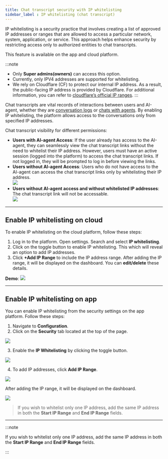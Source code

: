 ```yaml
---
title: Chat transcript security with IP whitelisting
sidebar_label : IP whitelisting (chat transcript)
---
```


IP whitelisting is a security practice that involves creating a list of approved IP addresses or ranges that are allowed to access a particular network, system, application, or service. This approach helps enhance security by restricting access only to authorized entities to chat transcripts. 

This feature is available on the app and cloud platform. 

:::note
- Only **Super admins(owners)** can access this option.
- Currently, only IPV4 addresses are supported for whitelisting.
- We rely on Cloudflare (CF) to protect our internal IP address. As a result, the public-facing IP address is provided by Cloudflare. For additional information, you can refer to [cloudflare’s official IP ranges](https://www.cloudflare.com/en-in/ips/).
:::

Chat transcripts are vital records of interactions between users and AI-agent, whether they are [conversation logs](https://docs.yellow.ai/docs/platform_concepts/analyze/chat-logs) or [chats with agents](https://docs.yellow.ai/docs/platform_concepts/inbox/inbox-settings/workflows/chattranscript). By enabling IP whitelisting, the platform allows access to the conversations only from specified IP addresses.

Chat transcript visibility for different permissions:            
- **Users with AI-agent Access**: If the user already has access to the AI-agent, they can seamlessly view the chat transcript links without the need to whitelist their IP address. However, users must have an active session (logged into the platform) to access the chat transcript links. If not logged in, they will be prompted to log in before viewing the links.                   
- **Users without AI-agent Access**: Users who do not have access to the AI-agent can access the chat transcript links only by whitelisting their IP address.                      
    ![](https://imgur.com/WwmmYyn.png)                       
- **Users without AI-agent access and without whitelisted IP addresses**: The chat transcript link will not be accessable.                       
    ![](https://imgur.com/c6T900o.png)                      


------

## Enable IP whitelisting on cloud 

To enable IP whitelisting on the cloud platform, follow these steps:

1. Log in to the platform. Open settings. Search and select **IP whitelisting**. 
2. Click on the toggle button to enable IP whitelisting. This which will reveal an option to add IP addresses.
3. Click **+Add IP Range** to include the IP address range. After adding the IP range, it will be displayed on the dashboard. You can **edit/delete** these details. 

**Demo**: 
![](https://imgur.com/CkQrHTU.gif)


---

## Enable IP whitelisting on app

You can enable IP whitelisting from the security settings on the app platform. Follow these steps:

1. Navigate to **Configuration**.
2. Click on the **Security** tab located at the top of the page.

**![](https://lh3.googleusercontent.com/9YDa7L8_bAYG6gV0qUhk6c9c1WQukW1Ijr3OA5Yl9Zxm06_ghYeaAgZMDXLy-SN-uy0dpC5CE8x6zrBaoOgWkE1_GLB1ReHSN_n-dpF7vnc_4AHoXOm4IEeln3t81Vmsq2RWsoQ4uNB3yhJAIo3i6OU)**

3. Enable the **IP Whitelisting** by clicking the toggle button.

**![](https://lh4.googleusercontent.com/9MP2TNgB2vh36HWlhrdUKKMZa2BZcIV1GF5lhsoESB8Hxuh9B7UqjegKhiSGjXa9OEEZyoZukvI2oxrpd1NjAEETFhgjfwEKf1m_7eG-bRnLBUAgHahBE1my9VyXy10L8cRFQwI22lsev-2NkrP7FLs)**

4. To add IP addresses, click **Add IP Range**.

**![](https://lh5.googleusercontent.com/4hf7_bb-Nt7eoY5_zSHF64JyCXmK_VGNG6I6H-3whjrXkS8tgP7ycFF_yAvuhFfAYBb92qWb0K6SEdiq3arPu1rd5oUWttpTFvbtwbPzs2mstILK3BE-j8zx-lEQyYYDD8KBWMrf0hX4Rmudj7tbpjg)**

After adding the IP range, it will be displayed on the dashboard.

**![](https://lh6.googleusercontent.com/oEkxbpjkai3lVHnu00neRQGVowdXovE8ENIOR5P_EqkQnezCtiQpNfpDUAoc0GBRjRImBl6tA30UEADJTYr6PRK603Kcc0tqe-tQx5anJYIkdwmNt4n_yLmgR4mb_BmuYZpws1vLmGcpSzp3q7ZYOnA)**

> If you wish to whitelist only one IP address, add the same IP address in both the **Start IP Range** and **End IP Range** fields.


-------


:::note

If you wish to whitelist only one IP address, add the same IP address in both the **Start IP Range** and **End IP Range** fields.

:::

